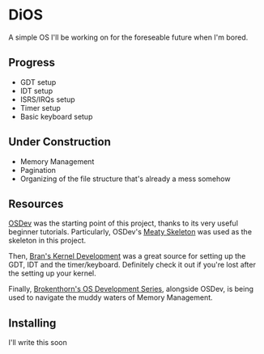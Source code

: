 DiOS
====

A simple OS I'll be working on for the foreseable future when I'm bored.

Progress
--------

- GDT setup
- IDT setup
- ISRS/IRQs setup
- Timer setup
- Basic keyboard setup

Under Construction
------------------

- Memory Management
- Pagination
- Organizing of the file structure that's already a mess somehow

Resources
---------

[OSDev][0] was the starting point of this project, thanks to its very useful 
beginner tutorials. Particularly, OSDev's [Meaty Skeleton][1] was used
as the skeleton in this project.

Then, [Bran's Kernel Development][1] was a great source for setting up the GDT,
IDT and the timer/keyboard. Definitely check it out if you're lost after the 
setting up your kernel.

Finally, [Brokenthorn's OS Development Series][2], alongside OSDev, is being
used to navigate the muddy waters of Memory Management.

[0]:http://wiki.osdev.org/User:Sortie/Meaty_Skeleton
[1]:http://www.osdever.net/bkerndev/Docs/gettingstarted.htm
[2]:http://www.brokenthorn.com/Resources/OSDevPE.html

Installing
----------

I'll write this soon